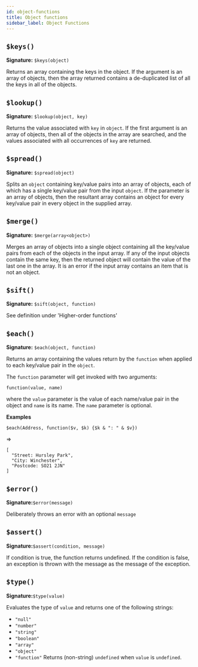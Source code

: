 ```yaml
---
id: object-functions
title: Object functions
sidebar_label: Object Functions
---
```


## `$keys()`
__Signature:__ `$keys(object)`

Returns an array containing the keys in the object.  If the argument is an array of objects, then the array returned contains a de-duplicated list of all the keys in all of the objects.

## `$lookup()`
__Signature:__ `$lookup(object, key)`

Returns the value associated with `key` in `object`. If the first argument is an array of objects, then all of the objects in the array are searched, and the values associated with all occurrences of `key` are returned.


## `$spread()`
__Signature:__ `$spread(object)`

Splits an `object` containing key/value pairs into an array of objects, each of which has a single key/value pair from the input `object`.  If the parameter is an array of objects, then the resultant array contains an object for every key/value pair in every object in the supplied array.

## `$merge()`
__Signature:__ `$merge(array<object>)`

Merges an array of objects into a single object containing all the key/value pairs from each of the objects in the input array.  If any of the input objects contain the same key, then the returned object will contain the value of the last one in the array.  It is an error if the input array contains an item that is not an object.

## `$sift()`
__Signature:__ `$sift(object, function)`

See definition under 'Higher-order functions'

## `$each()`
__Signature:__ `$each(object, function)`

Returns an array containing the values return by the `function` when applied to each key/value pair in the `object`.

The `function` parameter will get invoked with two arguments:

`function(value, name)`

where the `value` parameter is the value of each name/value pair in the object and `name` is its name.  The `name` parameter is optional.

__Examples__

`$each(Address, function($v, $k) {$k & ": " & $v})`

=>

    [
      "Street: Hursley Park",
      "City: Winchester",
      "Postcode: SO21 2JN"
    ]

## `$error()`
__Signature:__`$error(message)`

Deliberately throws an error with an optional `message`

## `$assert()`
__Signature:__`$assert(condition, message)`

If condition is true, the function returns undefined. If the condition is false, an exception is thrown with the message as the message of the exception.

## `$type()`
__Signature:__`$type(value)`

Evaluates the type of `value` and returns one of the following strings:
* `"null"`
* `"number"`
* `"string"`
* `"boolean"`
* `"array"`
* `"object"`
* `"function"`
Returns (non-string) `undefined` when `value` is `undefined`.


